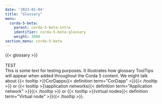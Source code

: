 ```yaml
---
date: '2023-01-04'
title: "Glossary"
menu:
  corda-5-beta:
    parent: corda-5-beta-intro
    identifier: corda-5-beta-glossary
    weight: 3000
section_menu: corda-5-beta
---
```


{{< glossary >}}
<BR>
<BR>TEST
<BR>This is some text for testing purposes. It illustrates how glossary ToolTips will appear when added throughout the Corda 5 content. We might talk about {{< tooltip >}}CorDapps{{< definition term="CorDapp" >}}{{< /tooltip >}} or {{< tooltip >}}application networks{{< definition term="Application network" >}}{{< /tooltip >}} or {{< tooltip >}}virtual nodes{{< definition term="Virtual node" >}}{{< /tooltip >}}.